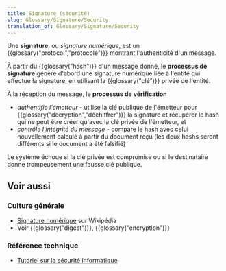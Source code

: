 ```yaml
---
title: Signature (sécurité)
slug: Glossary/Signature/Security
translation_of: Glossary/Signature/Security
---
```


Une **signature**, ou _signature numérique_, est un {{glossary("protocol","protocole")}} montrant l'authenticité d'un message.

À partir du {{glossary("hash")}} d'un message donné, le **processus de signature** génère d'abord une signature numérique liée à l'entité qui effectue la signature, en utilisant la {{glossary("clé")}} privée de l'entité.

À la réception du message, le **processus de vérification**

- _authentifie l'émetteur -_ utilise la clé publique de l'émetteur pour {{glossary("decryption","déchiffrer")}} la signature et récupérer le hash qui ne peut être créer qu'avec la clé privée de l'émetteur, et
- _contrôle l'intégrité du message -_ compare le hash avec celui nouvellement calculé à partir du document reçu (les deux hashs seront différents si le document a été falsifié)

Le système échoue si la clé privée est compromise ou si le destinataire donne trompeusement une fausse clé publique.

## Voir aussi

### Culture générale

- [Signature numérique](https://fr.wikipedia.org/wiki/Signature_numérique) sur Wikipédia
- Voir {{glossary("digest")}}, {{glossary("encryption")}}

### Référence technique

- [Tutoriel sur la sécurité informatique](/fr/Apprendre/Tutoriels/Les_bases_de_la_sécurité_informatique)
